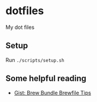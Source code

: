 # dotfiles

My dot files

## Setup

Run `./scripts/setup.sh`

## Some helpful reading

- [Gist: Brew Bundle Brewfile Tips](https://gist.github.com/ChristopherA/a579274536aab36ea9966f301ff14f3f)
